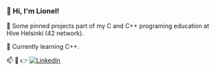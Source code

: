 ###  👋 Hi, I'm Lionel!

🫴 Some pinned projects part of my C and C++ programing education at Hive Helsinki (42 network).

🌱 Currently learning C++.

📫 💬 👉 [![LinkedIn](https://img.shields.io/badge/Lionel%20-%230077B5.svg?&style=flat&logo=linkedin&logoColor=white)](https://www.linkedin.com/in/lionelclerc/)


<!--
**liocle/liocle** is a ✨ _special_ ✨ repository because its `README.md` (this file) appears on your GitHub profile.

Here are some ideas to get you started:

- 🔭 I’m currently working on ...
- 🌱 I’m currently learning ...
- 👯 I’m looking to collaborate on ...
- 🤔 I’m looking for help with ...
- 💬 Ask me about ...
- 📫 How to reach me: ...
- 😄 Pronouns: ...
- ⚡ Fun fact: ...
-->
